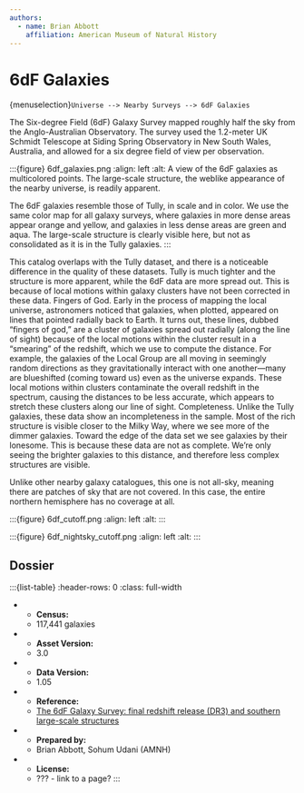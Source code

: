 ```yaml
---
authors:
  - name: Brian Abbott
    affiliation: American Museum of Natural History
---
```



# 6dF Galaxies

{menuselection}`Universe --> Nearby Surveys --> 6dF Galaxies`


The Six-degree Field (6dF) Galaxy Survey mapped roughly half the sky from the Anglo-Australian Observatory. The survey used the 1.2-meter UK Schmidt Telescope at Siding Spring Observatory in New South Wales, Australia, and allowed for a six degree field of view per observation.


:::{figure} 6df_galaxies.png
:align: left
:alt: A view of the 6dF galaxies as multicolored points. The large-scale structure, the weblike appearance of the nearby universe, is readily apparent. 

The 6dF galaxies resemble those of Tully, in scale and in color. We use the same color map for all galaxy surveys, where galaxies in more dense areas appear orange and yellow, and galaxies in less dense areas are green and aqua. The large-scale structure is clearly visible here, but not as consolidated as it is in the Tully galaxies.
:::




This catalog overlaps with the Tully dataset, and there is a noticeable
difference in the quality of these datasets. Tully is much tighter
and the structure is more apparent, while the 6dF data are more
spread out. This is because of local motions within galaxy clusters
have not been corrected in these data.
Fingers of God. Early in the process of mapping the local universe,
astronomers noticed that galaxies, when plotted, appeared
on lines that pointed radially back to Earth. It turns out, these lines,
dubbed “fingers of god,” are a cluster of galaxies spread out radially
(along the line of sight) because of the local motions within the
cluster result in a “smearing” of the redshift, which we use to compute
the distance. For example, the galaxies of the Local Group are
all moving in seemingly random directions as they gravitationally
interact with one another—many are blueshifted (coming toward
us) even as the universe expands. These local motions within clusters
contaminate the overall redshift in the spectrum, causing the
distances to be less accurate, which appears to stretch these clusters
along our line of sight.
Completeness. Unlike the Tully galaxies, these data show an
incompleteness in the sample. Most of the rich structure is visible
closer to the Milky Way, where we see more of the dimmer
galaxies. Toward the edge of the data set we see galaxies by their
lonesome. This is because these data are not as complete. We’re
only seeing the brighter galaxies to this distance, and therefore less
complex structures are visible.




Unlike other nearby galaxy catalogues, this one is not all-sky, meaning there are patches of sky that are not covered. In this case, the entire northern hemisphere has no
coverage at all.





:::{figure} 6df_cutoff.png
:align: left
:alt: 
:::


:::{figure} 6df_nightsky_cutoff.png
:align: left
:alt: 
:::




## Dossier
:::{list-table}
:header-rows: 0
:class: full-width

* - **Census:**
  - 117,441 galaxies
* - **Asset Version:**
  - 3.0
* - **Data Version:**
  - 1.05
* - **Reference:**
  - [The 6dF Galaxy Survey: final redshift release (DR3) and southern large-scale structures](https://doi.org/10.1111/j.1365-2966.2009.15338.x)
* - **Prepared by:**
  - Brian Abbott, Sohum Udani (AMNH)
* - **License:**
  - ??? - link to a page?
:::
